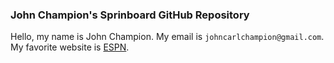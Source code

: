 ### John Champion's Sprinboard GitHub Repository

Hello, my name is John Champion. My email is `johncarlchampion@gmail.com`. My favorite website is [ESPN](www.espn.com).